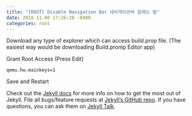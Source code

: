 ```yaml
---
title: "[ROOT] Disable Navigation Bar 네비게이션바 없애는 법"
date: 2018-11-06 17:26:28 -0400
categories: root
---
```

Download any type of explorer which can access build.prop file. (The easiest way would be downloading Build.promp Editor app)

Grant Root Access (Press Edit)

```qemu.hw.mainkeys=1```

Save and Restart

Check out the [Jekyll docs][jekyll-docs] for more info on how to get the most out of Jekyll. File all bugs/feature requests at [Jekyll’s GitHub repo][jekyll-gh]. If you have questions, you can ask them on [Jekyll Talk][jekyll-talk].

[jekyll-docs]: https://jekyllrb.com/docs/home
[jekyll-gh]:   https://github.com/jekyll/jekyll
[jekyll-talk]: https://talk.jekyllrb.com/
